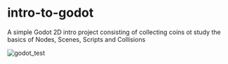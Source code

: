 # intro-to-godot
 A simple Godot 2D intro project consisting of collecting coins ot study the basics of Nodes, Scenes, Scripts and Collisions

![godot_test](https://github.com/IsaacRF/intro-to-godot/assets/2803925/fc0b6c81-33f7-4ebb-aaa4-9ee692d9125f)
